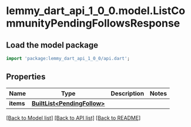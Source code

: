 # lemmy_dart_api_1_0_0.model.ListCommunityPendingFollowsResponse

## Load the model package
```dart
import 'package:lemmy_dart_api_1_0_0/api.dart';
```

## Properties
Name | Type | Description | Notes
------------ | ------------- | ------------- | -------------
**items** | [**BuiltList&lt;PendingFollow&gt;**](PendingFollow.md) |  | 

[[Back to Model list]](../README.md#documentation-for-models) [[Back to API list]](../README.md#documentation-for-api-endpoints) [[Back to README]](../README.md)


